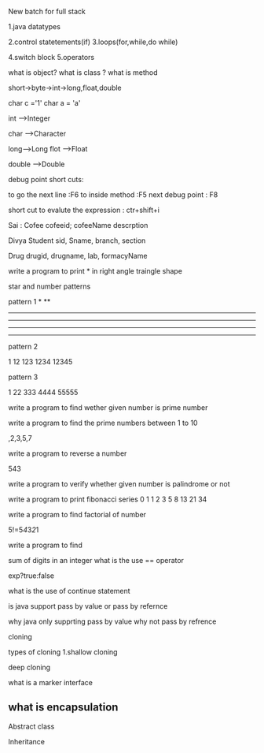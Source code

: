 New batch for full stack

1.java datatypes

2.control statetements(if)
3.loops(for,while,do while)

4.switch block
5.operators

what is object?
what is class ?
what is method

short->byte->int->long,float,double

char c ='1'
char a = 'a'

int  -->Integer

char -->Character

long-->Long
flot -->Float

double -->Double

debug point short cuts:

to go the next line :F6
to inside method :F5
next debug point : F8

short cut to evalute the expression : ctr+shift+i





Sai :
Cofee
cofeeid;
cofeeName
descrption


Divya
Student
sid,
Sname,
branch,
section


Drug
drugid,
drugname,
lab,
formacyName


write a program to print * in right angle traingle shape



star and number patterns



pattern 1
*
**
***
****
*****
******

pattern 2

1
12
123
1234
12345

pattern 3

1
22
333
4444
55555



write a program to find wether given number is prime number

write a program to find the prime numbers between 1 to 10

,2,3,5,7


write a program to reverse a number


543

write a program to verify whether given number is palindrome or not

write a program to print fibonacci series
0 1 1 2 3 5 8 13 21 34

write a program to find factorial of number

5!=5*4*3*2*1

write a program to find

sum of digits in an integer
what is the use == operator


exp?true:false

what is the use of continue statement



is java support pass by value or pass by refernce

why java only supprting pass by value why not pass by refrence

cloning

types of cloning
1.shallow cloning

deep cloning

what is a marker interface


what is encapsulation
----------------------

Abstract class

Inheritance






